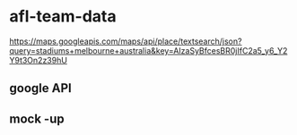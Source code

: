 # afl-team-data

https://maps.googleapis.com/maps/api/place/textsearch/json?query=stadiums+melbourne+australia&key=AIzaSyBfcesBR0jIfC2a5_y6_Y2Y9t3On2z39hU
## google API

## mock -up